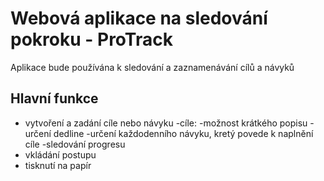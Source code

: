 # Webová aplikace na sledování pokroku - ProTrack
Aplikace bude používána k sledování a zaznamenávání cílů a návyků

## Hlavní funkce
- vytvoření a zadání cíle nebo návyku
 -cíle:
  -možnost krátkého popisu
  -určení dedline
  -určení každodenního návyku, kretý povede k naplnění cíle
  -sledování progresu   
- vkládání postupu
- tisknutí na papír
